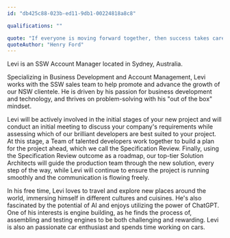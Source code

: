```yaml
---
id: "db425c88-023b-ed11-9db1-00224818a8c8"

qualifications: ""

quote: "If everyone is moving forward together, then success takes care of itself."
quoteAuthor: "Henry Ford"
---
```


Levi is an SSW Account Manager located in Sydney, Australia.

Specializing in Business Development and Account Management, Levi works with the SSW sales team to help promote and advance the growth of our NSW clientele. He is driven by his passion for business development and technology, and thrives on problem-solving with his "out of the box" mindset.

Levi will be actively involved in the initial stages of your new project and will conduct an initial meeting to discuss your company's requirements while assessing which of our brilliant developers are best suited to your project. At this stage, a Team of talented developers work together to build a plan for the project ahead, which we call the Specification Review. Finally, using the Specification Review outcome as a roadmap, our top-tier Solution Architects will guide the production team through the new solution, every step of the way, while Levi will continue to ensure the project is running smoothly and the communication is flowing freely.

In his free time, Levi loves to travel and explore new places around the world, immersing himself in different cultures and cuisines. He's also fascinated by the potential of AI and enjoys utilizing the power of ChatGPT. One of his interests is engine building, as he finds the process of, assembling and testing engines to be both challenging and rewarding. Levi is also an passionate car enthusiast and spends time working on cars.
